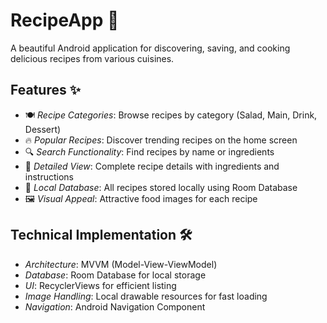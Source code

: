 # RecipeApp 🍳

A beautiful Android application for discovering, saving, and cooking delicious recipes from various cuisines.

## Features ✨

- 🍽️ *Recipe Categories*: Browse recipes by category (Salad, Main, Drink, Dessert)
- 🔥 *Popular Recipes*: Discover trending recipes on the home screen
- 🔍 *Search Functionality*: Find recipes by name or ingredients
- 📝 *Detailed View*: Complete recipe details with ingredients and instructions
- 💾 *Local Database*: All recipes stored locally using Room Database
- 🖼️ *Visual Appeal*: Attractive food images for each recipe

## Technical Implementation 🛠️

- *Architecture*: MVVM (Model-View-ViewModel)
- *Database*: Room Database for local storage
- *UI*: RecyclerViews for efficient listing
- *Image Handling*: Local drawable resources for fast loading
- *Navigation*: Android Navigation Component
